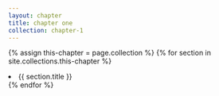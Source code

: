 ```yaml
---
layout: chapter
title: chapter one
collection: chapter-1
---
```


{% assign this-chapter = page.collection %}
{% for section in site.collections.this-chapter %}
<li>{{ section.title }}</li>
{% endfor %}
